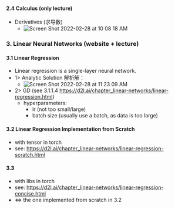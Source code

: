 #### 2.4 Calculus (only lecture)
- Derivatives (求导数)
   - ![Screen Shot 2022-02-28 at 10 08 18 AM](https://user-images.githubusercontent.com/91992437/156036741-e133f62d-dd34-48bf-9b7a-84dd3648f3e9.png)
### 3. Linear Neural Networks (website + lecture)
#### 3.1 Linear Regression
- Linear regression is a single-layer neural network.
- 1> Analytic Solution 解析解：
  - ![Screen Shot 2022-02-28 at 11 23 09 AM](https://user-images.githubusercontent.com/91992437/156045530-12e77565-1e86-441c-bde0-6ffbebadcd75.png)
- 2> GD (see 3.1.1.4 https://d2l.ai/chapter_linear-networks/linear-regression.html)
  - hyperparameters:
    - lr (not too small/large)
    - batch size (usually use a batch, as data is too large)
#### 3.2 Linear Regression Implementation from Scratch
- with tensor in torch
- see: https://d2l.ai/chapter_linear-networks/linear-regression-scratch.html
#### 3.3 
- with libs in torch
- see: https://d2l.ai/chapter_linear-networks/linear-regression-concise.html
- <=> the one implemented from scratch in 3.2
